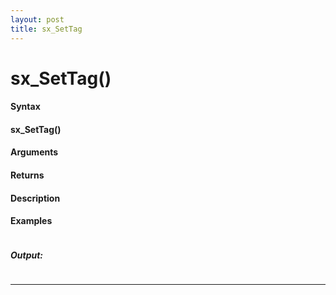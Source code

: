 ```yaml
---
layout: post
title: sx_SetTag
---
```


# sx_SetTag()


#### Syntax

#### sx_SetTag()

#### Arguments

#### Returns

#### Description

#### Examples

```

```

##### Output:

```

```

---